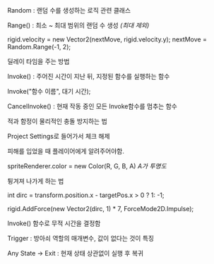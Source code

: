 Random : 랜덤 수를 생성하는 로직 관련 클래스

Range() : 최소 ~ 최대 범위의 랜덤 수 생성 *(최대 제외)*



rigid.velocity = new Vector2(nextMove, rigid.velocity.y);
nextMove = Random.Range(-1, 2);



딜레이 타임을 주는 방법

Invoke() : 주어진 시간이 지난 뒤, 지정된 함수를 실행하는 함수

Invoke("함수 이름", 대기 시간);

CancelInvoke() : 현재 작동 중인 모든 Invoke함수를 멈추는 함수



적과 함정이 물리적인 충돌 방지하는 법

Project Settings로 들어가서 체크 해제



피해를 입었을 때 플레이어에게 알려주어야함.

spriteRenderer.color = new Color(R, G, B, A) *A가 투명도*



튕겨져 나가게 하는 법

int dirc = transform.position.x - targetPos.x > 0 ? 1: -1;

rigid.AddForce(new Vector2(dirc, 1) * 7, ForceMode2D.Impulse);

Invoke() 함수로 무적 시간을 결정함

Trigger : 방아쇠 역할의 매개변수, 값이 없다는 것이 특징

Any State -> Exit : 현재 상태 상관없이 실행 후 복귀


